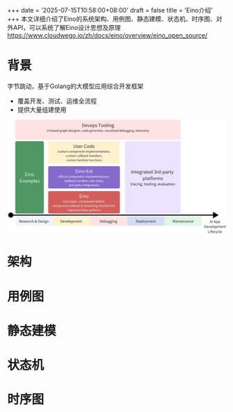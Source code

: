 +++
date = '2025-07-15T10:58:00+08:00'
draft = false
title = 'Eino介绍'
+++
本文详细介绍了Eino的系统架构、用例图、静态建模、状态机、时序图、对外API，可以系统了解Eino设计思想及原理
https://www.cloudwego.io/zh/docs/eino/overview/eino_open_source/

<!--more-->

# 背景

字节跳动，基于Golang的大模型应用综合开发框架
- 覆盖开发、测试、运维全流程
- 提供大量组建使用


![img_1.png](img_1.png)

# 架构

# 用例图

# 静态建模

# 状态机

# 时序图



